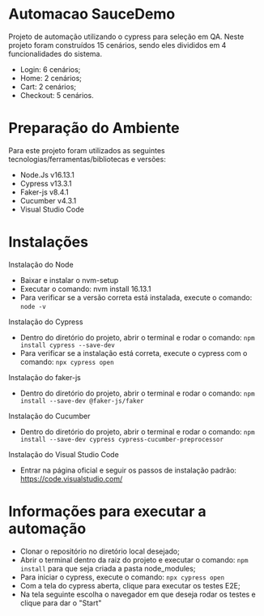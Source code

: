 # Automacao SauceDemo
Projeto de automação utilizando o cypress para seleção em QA.
Neste projeto foram construídos 15 cenários, sendo eles divididos em 4 funcionalidades do sistema.
- Login: 6 cenários;
- Home: 2 cenários;
- Cart: 2 cenários;
- Checkout: 5 cenários.

# Preparação do Ambiente
Para este projeto foram utilizados as seguintes tecnologias/ferramentas/bibliotecas e versões:
- Node.Js v16.13.1
- Cypress v13.3.1
- Faker-js v8.4.1
- Cucumber v4.3.1
- Visual Studio Code

# Instalações
Instalação do Node
- Baixar e instalar o nvm-setup
- Executar o comando: nvm install 16.13.1
- Para verificar se a versão correta está instalada, execute o comando: `node -v`

Instalação do Cypress
- Dentro do diretório do projeto, abrir o terminal e rodar o comando: `npm install cypress --save-dev`
- Para verificar se a instalação está correta, execute o cypress com o comando: `npx cypress open`

Instalação do faker-js
- Dentro do diretório do projeto, abrir o terminal e rodar o comando: `npm install --save-dev @faker-js/faker`

Instalação do Cucumber
- Dentro do diretório do projeto, abrir o terminal e rodar o comando: `npm install --save-dev cypress cypress-cucumber-preprocessor`

Instalação do Visual Studio Code
- Entrar na página oficial e seguir os passos de instalação padrão: https://code.visualstudio.com/

# Informações para executar a automação
- Clonar o repositório no diretório local desejado;
- Abrir o terminal dentro da raiz do projeto e executar o comando: `npm install` para que seja criada a pasta node_modules;
- Para iniciar o cypress, execute o comando: `npx cypress open`
- Com a tela do cypress aberta, clique para executar os testes E2E;
- Na tela seguinte escolha o navegador em que deseja rodar os testes e clique para dar o "Start"
